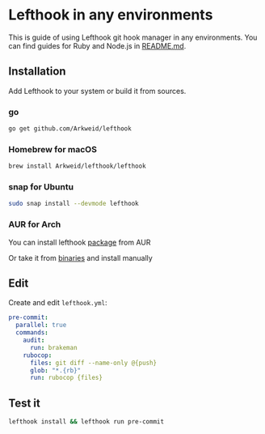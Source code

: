 # Lefthook in any environments

This is guide of using Lefthook git hook manager in any environments. You can find guides for Ruby and Node.js in [README.md](../README.md).

## Installation

Add Lefthook to your system or build it from sources.

### go

```bash
go get github.com/Arkweid/lefthook
```

### Homebrew for macOS

```bash
brew install Arkweid/lefthook/lefthook
```

### snap for Ubuntu

```bash
sudo snap install --devmode lefthook
```

### AUR for Arch

You can install lefthook [package](https://aur.archlinux.org/packages/lefthook) from AUR

Or take it from [binaries](https://github.com/Arkweid/lefthook/releases) and install manually


## Edit

Create and edit `lefthook.yml`:

```yml
pre-commit:
  parallel: true
  commands:
    audit:
      run: brakeman
    rubocop:
      files: git diff --name-only @{push}
      glob: "*.{rb}"
      run: rubocop {files}
```

## Test it
```bash
lefthook install && lefthook run pre-commit
```
